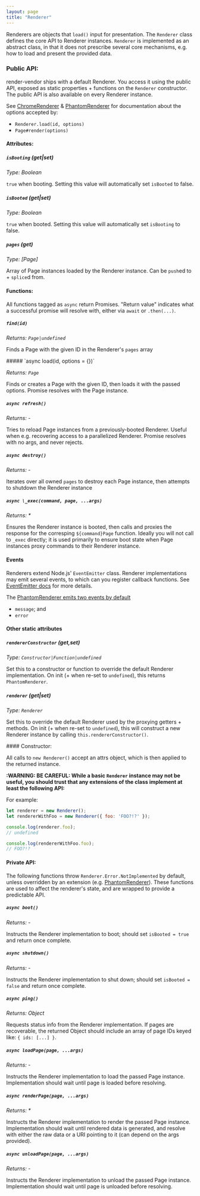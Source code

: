 ```yaml
---
layout: page
title: "Renderer"
---
```


Renderers are objects that `load()` input for presentation. The `Renderer` class
defines the core API to Renderer instances. `Renderer` is implemented as an
abstract class, in that it does not prescribe several core mechanisms, e.g. how
to load and present the provided data.

### Public API:

render-vendor ships with a default Renderer. You access it
using the public API, exposed as static properties + functions on the `Renderer`
constructor. The public API is also available on every Renderer instance.

See [ChromeRenderer](/pages/chrome-renderer) & [PhantomRenderer](/pages/phantom-renderer) for documentation about the options accepted by:

- `Renderer.load(id, options)`
- `Page#render(options)`

#### Attributes:

##### `isBooting` (get|set)

_Type: Boolean_

`true` when booting. Setting this value will automatically set `isBooted` to false.

##### `isBooted` (get|set)

_Type: Boolean_

`true` when booted. Setting this value will automatically set `isBooting` to false.

##### `pages` (get)

_Type: \[Page\]_

Array of Page instances loaded by the Renderer instance. Can be `push`ed to + `splice`d from.

#### Functions:

All functions tagged as `async` return Promises. "Return value" indicates what a
successful promise will resolve with, either via `await` or `.then(...)`.

##### `find(id)`

_Returns: `Page|undefined`_

Finds a Page with the given ID in the Renderer's `pages` array

<a name='api-load'>
##### `async load(id, options = {})`

_Returns: `Page`_

Finds or creates a Page with the given ID, then loads it with the passed options. Promise resolves with the Page instance.

##### `async refresh()`

_Returns: -_

Tries to reload Page instances from a previously-booted Renderer. Useful when e.g. recovering access to a parallelized Renderer. Promise resolves with no args, and never rejects.

##### `async destroy()`

_Returns: -_

Iterates over all owned `pages` to destroy each Page instance, then attempts to shutdown the Renderer instance

##### `async \_exec(command, page, ...args)`

_Returns: *_

Ensures the Renderer instance is booted, then calls and proxies the response for the corresping `${command}Page` function. Ideally you will not call to `_exec` directly; it is used primarily to ensure boot state when Page instances proxy commands to their Renderer instance.

#### Events

Renderers extend Node.js' `EventEmitter` class. Renderer implementations may
emit several events, to which can you register callback functions. See
[EventEmitter docs](https://nodejs.org/api/events.html#events_class_eventemitter) for more details.

The [PhantomRenderer emits two events by default](/pages/phantom-renderer#events)

- `message`; and
- `error`

#### Other static attributes

##### `rendererConstructor` (get,set)

_Type: `Constructor|Function|undefined`_

Set this to a constructor or function to override the default Renderer implementation. On init (+ when re-set to `undefined`), this returns `PhantomRenderer`.


##### `renderer` (get|set)

_Type: `Renderer`_

Set this to override the default Renderer used by the proxying getters + methods. On init (+ when re-set to `undefined`), this will construct a new Renderer instance by calling `this.rendererConstructor()`.

<a name='api-constructor'>
#### Constructor:

All calls to `new Renderer()` accept an attrs object, which is then applied to
the returned instance.

**:WARNING: BE CAREFUL: While a basic `Renderer` instance may not be useful, you should trust that any
extensions of the class implement at least the following API:**


For example:

```javascript
let renderer = new Renderer();
let rendererWithFoo = new Renderer({ foo: 'FOO?!?' });

console.log(renderer.foo);
// undefined

console.log(rendererWithFoo.foo);
// FOO?!?
```

#### Private API:

The following functions throw `Renderer.Error.NotImplemented` by default, unless
overridden by an extension (e.g. [PhantomRenderer](/pages/phantom-renderer)). These functions are used to
affect the renderer's state, and are wrapped to provide a predictable API.

##### `async boot()`

_Returns: -_

Instructs the Renderer implementation to boot; should set `isBooted = true` and return once complete.

##### `async shutdown()`

_Returns: -_

Instructs the Renderer implementation to shut down; should set `isBooted = false` and return once complete.

##### `async ping()`

_Returns: Object_

Requests status info from the Renderer implementation. If pages are recoverable, the returned Object should include an array of page IDs keyed like: `{ ids: [...] }`.

##### `async loadPage(page, ...args)`

_Returns: -_

Instructs the Renderer implementation to load the passed Page instance. Implementation should wait until page is loaded before resolving.

##### `async renderPage(page, ...args)`

_Returns: *_

Instructs the Renderer implementation to render the passed Page instance. Implementation should wait until rendered data is generated, and resolve with either the raw data or a URI pointing to it (can depend on the args provided).

##### `async unloadPage(page, ...args)`

_Returns: -_

Instructs the Renderer implementation to unload the passed Page instance. Implementation should wait until page is unloaded before resolving.
